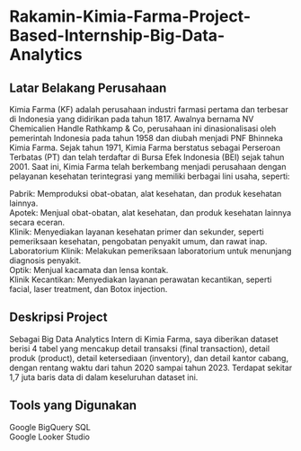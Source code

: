 # Rakamin-Kimia-Farma-Project-Based-Internship-Big-Data-Analytics

## Latar Belakang Perusahaan

Kimia Farma (KF) adalah perusahaan industri farmasi pertama dan terbesar di Indonesia yang didirikan pada tahun 1817. Awalnya bernama NV Chemicalien Handle Rathkamp & Co, perusahaan ini dinasionalisasi oleh pemerintah Indonesia pada tahun 1958 dan diubah menjadi PNF Bhinneka Kimia Farma. Sejak tahun 1971, Kimia Farma berstatus sebagai Perseroan Terbatas (PT) dan telah terdaftar di Bursa Efek Indonesia (BEI) sejak tahun 2001. Saat ini, Kimia Farma telah berkembang menjadi perusahaan dengan pelayanan kesehatan terintegrasi yang memiliki berbagai lini usaha, seperti:<br>

Pabrik: Memproduksi obat-obatan, alat kesehatan, dan produk kesehatan lainnya. <br>
Apotek: Menjual obat-obatan, alat kesehatan, dan produk kesehatan lainnya secara eceran.<br>
Klinik: Menyediakan layanan kesehatan primer dan sekunder, seperti pemeriksaan kesehatan, pengobatan penyakit umum, dan rawat inap.<br>
Laboratorium Klinik: Melakukan pemeriksaan laboratorium untuk menunjang diagnosis penyakit.<br>
Optik: Menjual kacamata dan lensa kontak.<br>
Klinik Kecantikan: Menyediakan layanan perawatan kecantikan, seperti facial, laser treatment, dan Botox injection.<br>

## Deskripsi Project

Sebagai Big Data Analytics Intern di Kimia Farma, saya diberikan dataset berisi 4 tabel yang mencakup detail transaksi (final transaction), detail produk (product), detail ketersediaan (inventory), dan detail kantor cabang, dengan rentang waktu dari tahun 2020 sampai tahun 2023. Terdapat sekitar 1,7 juta baris data di dalam keseluruhan dataset ini.<br>

## Tools yang Digunakan

Google BigQuery SQL<br>
Google Looker Studio
